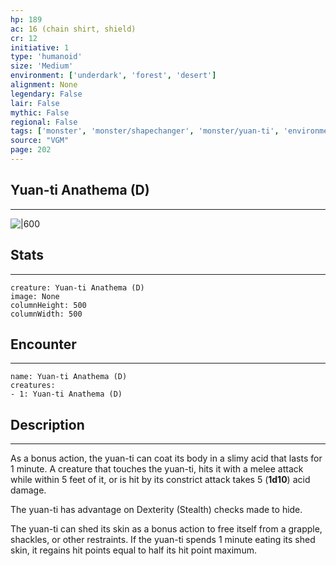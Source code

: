 ```yaml
---
hp: 189
ac: 16 (chain shirt, shield)
cr: 12
initiative: 1
type: 'humanoid'    
size: 'Medium'
environment: ['underdark', 'forest', 'desert']
alignment: None
legendary: False
lair: False
mythic: False
regional: False
tags: ['monster', 'monster/shapechanger', 'monster/yuan-ti', 'environment/underdark', 'environment/forest', 'environment/desert']
source: "VGM"
page: 202
---
```


## Yuan-ti Anathema (D)
---

![|600](D:/Program%20Files/5e.tools/img/bestiary/VGM/Yuan-ti%20Anathema.jpg)

## Stats
---

```statblock
creature: Yuan-ti Anathema (D)
image: None
columnHeight: 500
columnWidth: 500
```

## Encounter
---

```encounter-table
name: Yuan-ti Anathema (D)
creatures:
- 1: Yuan-ti Anathema (D)
```

## Description
---


As a bonus action, the yuan-ti can coat its body in a slimy acid that lasts for 1 minute. A creature that touches the yuan-ti, hits it with a melee attack while within 5 feet of it, or is hit by its constrict attack takes 5 (**1d10**) acid damage.

The yuan-ti has advantage on Dexterity (Stealth) checks made to hide.

The yuan-ti can shed its skin as a bonus action to free itself from a grapple, shackles, or other restraints. If the yuan-ti spends 1 minute eating its shed skin, it regains hit points equal to half its hit point maximum.




